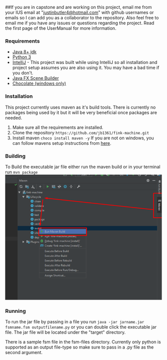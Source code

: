 ##If you are in capstone and are working on this project, email me from your IUS email at "justinbutler4@hotmail.com" with github usernames or emails so I can add you as a collaborator to the repository. Also feel free to email me if you have any issues or questions regarding the project. Read the first page of the UserManual for more information. 

### Requirements
* [Java 8+ jdk](https://www.oracle.com/technetwork/java/javaee/downloads/jdk8-downloads-2133151.html)
* [Python 3](https://www.python.org/download/releases/3.0/)
* [IntelliJ](https://www.jetbrains.com/idea/) - This project was built while using IntelliJ so all installation and project setup assumes you are also using it. You may have a bad time if you don't.
* [Java FX Scene Builder](https://www.oracle.com/technetwork/java/javase/downloads/javafxscenebuilder-info-2157684.html)
* [Chocolate (windows only)](https://chocolatey.org/)

### Installation
This project currently uses maven as it's build tools. There is currently no packages being used by it but it will be very beneficial once packages are needed.

1. Make sure all the requirements are installed.
2. Clone the repository `https://github.com/jb1361/fink-machine.git`
3. Install maven `choco install maven -y` If you are not on windows, you can follow mavens setup instructions from [here](http://maven.apache.org/index.html).


### Building
To Build the executable jar file either run the maven build or in your terminal run `mvn package`
![mavenbuild](docs/images/mavenbuild.png)
### Running 

To run the jar file by passing in a file you run `java -jar jarname.jar fsmname.fsm outputfilename.py` or you can double click the executable jar file.
The jar file will be located under the "target" directory.

There is a sample fsm file in the fsm-files directory.
Currently only python is supported as an output file-type so make sure to pass in a .py file as the second argument.